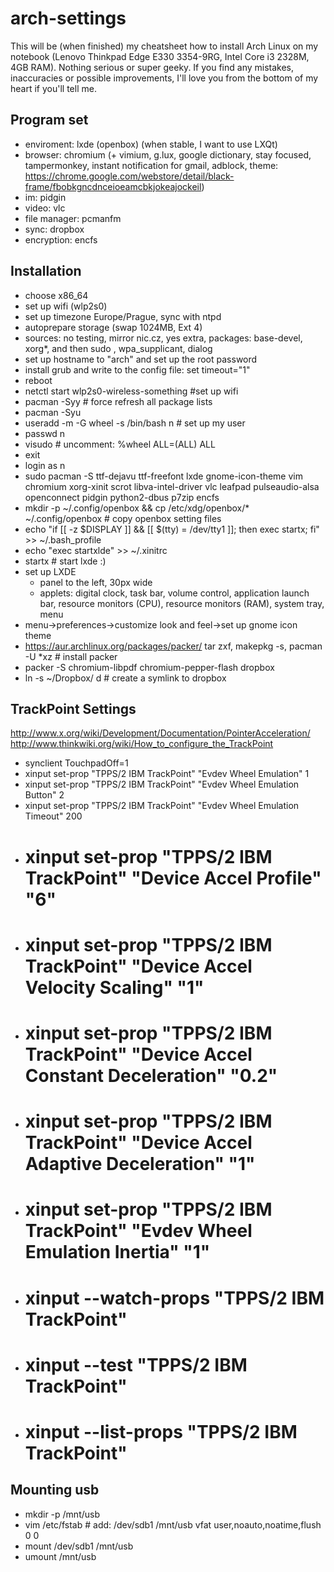 arch-settings
=============

This will be (when finished) my cheatsheet how to install Arch Linux on my notebook (Lenovo Thinkpad Edge E330 3354-9RG,  Intel Core i3 2328M, 4GB RAM). Nothing serious or super geeky. If you find any mistakes, inaccuracies or possible improvements, I'll love you from the bottom of my heart if you'll tell me.  

Program set
-----------

- enviroment: lxde (openbox) (when stable, I want to use LXQt)
- browser: chromium (+ vimium, g.lux, google dictionary, stay focused, tampermonkey, instant notification for gmail, adblock, theme: https://chrome.google.com/webstore/detail/black-frame/fbobkgncdnceioeamcbkjokeajockeil)
- im: pidgin
- video: vlc
- file manager: pcmanfm
- sync: dropbox
- encryption: encfs

Installation
------------
- choose x86_64
- set up wifi (wlp2s0)
- set up timezone Europe/Prague, sync with ntpd
- autoprepare storage (swap 1024MB, Ext 4)
- sources: no testing, mirror nic.cz, yes extra, packages: base-devel, xorg*, and then sudo , wpa_supplicant, dialog
- set up hostname to "arch" and set up the root password
- install grub and write to the config file: set timeout="1"
- reboot
- netctl start wlp2s0-wireless-something #set up wifi
- pacman -Syy # force refresh all package lists
- pacman -Syu
- useradd -m -G wheel -s /bin/bash n # set up my user
- passwd n
- visudo # uncomment: %wheel ALL=(ALL) ALL
- exit
- login as n
- sudo pacman -S ttf-dejavu ttf-freefont lxde gnome-icon-theme vim chromium xorg-xinit scrot libva-intel-driver vlc leafpad pulseaudio-alsa openconnect pidgin python2-dbus p7zip encfs
- mkdir -p ~/.config/openbox && cp /etc/xdg/openbox/* ~/.config/openbox # copy openbox setting files
- echo "if [[ -z $DISPLAY ]] && [[ $(tty) = /dev/tty1 ]]; then exec startx; fi" >> ~/.bash_profile
- echo "exec startxlde" >> ~/.xinitrc
- startx # start lxde :)
- set up LXDE
  - panel to the left, 30px wide
  - applets: digital clock, task bar, volume control, application launch bar, resource monitors (CPU), resource monitors (RAM), system tray, menu
- menu->preferences->customize look and feel->set up gnome icon theme
- https://aur.archlinux.org/packages/packer/ tar zxf, makepkg -s, pacman -U *xz # install packer
- packer -S chromium-libpdf chromium-pepper-flash dropbox
- ln -s ~/Dropbox/ d # create a symlink to dropbox

TrackPoint Settings
-------------------

http://www.x.org/wiki/Development/Documentation/PointerAcceleration/
http://www.thinkwiki.org/wiki/How_to_configure_the_TrackPoint

  - synclient TouchpadOff=1
  - xinput set-prop "TPPS/2 IBM TrackPoint" "Evdev Wheel Emulation" 1
  - xinput set-prop "TPPS/2 IBM TrackPoint" "Evdev Wheel Emulation Button" 2
  - xinput set-prop "TPPS/2 IBM TrackPoint" "Evdev Wheel Emulation Timeout" 200
  - # xinput set-prop "TPPS/2 IBM TrackPoint" "Device Accel Profile" "6"
  - # xinput set-prop "TPPS/2 IBM TrackPoint" "Device Accel Velocity Scaling" "1"
  - # xinput set-prop "TPPS/2 IBM TrackPoint" "Device Accel Constant Deceleration" "0.2"
  - # xinput set-prop "TPPS/2 IBM TrackPoint" "Device Accel Adaptive Deceleration" "1"
  - # xinput set-prop "TPPS/2 IBM TrackPoint" "Evdev Wheel Emulation Inertia" "1"
  - # xinput --watch-props "TPPS/2 IBM TrackPoint"
  - # xinput --test "TPPS/2 IBM TrackPoint"
  - # xinput --list-props "TPPS/2 IBM TrackPoint"

Mounting usb
------------
- mkdir -p /mnt/usb
- vim /etc/fstab # add: /dev/sdb1 /mnt/usb vfat user,noauto,noatime,flush 0 0
- mount /dev/sdb1 /mnt/usb
- umount /mnt/usb
